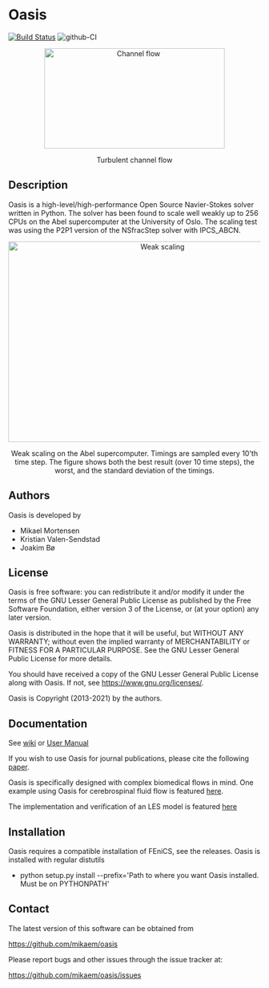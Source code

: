 Oasis
=====
[![Build Status](https://travis-ci.org/mikaem/Oasis.svg?branch=master)](https://travis-ci.org/mikaem/Oasis)
![github-CI](https://github.com/mikaem/Oasis/workflows/github-CI/badge.svg)

<p align="center">
    <img src="https://rawgit.com/mikaem/oasis/master/figs/channel3D.gif" width="360" height="200" alt="Channel flow"/>
</p>
<p align="center">
    Turbulent channel flow
</p>

Description
-----------

Oasis is a high-level/high-performance Open Source Navier-Stokes solver written in Python. The solver has been found to scale well weakly up to 256 CPUs on the Abel supercomputer at the University of Oslo. The scaling test was using the P2P1 version of the NSfracStep solver with IPCS_ABCN.
<p align="center">
    <img src="https://rawgit.com/mikaem/oasis/master/figs/oasis_weak_scaling_loglog_1M.png" width="600" height="400" alt="Weak scaling"/>
</p>
<p align="center">
    Weak scaling on the Abel supercomputer. Timings are sampled every 10'th time step. The figure shows both the best result (over 10 time steps), the worst, and the standard deviation of the timings.
</p>


Authors
-------

Oasis is developed by

  * Mikael Mortensen
  * Kristian Valen-Sendstad
  * Joakim Bø

License
-------

Oasis is free software: you can redistribute it and/or modify it under the terms of the GNU Lesser General Public License as published by the Free Software Foundation, either version 3 of the License, or (at your option) any later version.

Oasis is distributed in the hope that it will be useful, but WITHOUT ANY WARRANTY; without even the implied warranty of MERCHANTABILITY or FITNESS FOR A PARTICULAR PURPOSE. See the GNU Lesser General Public License for more details.

You should have received a copy of the GNU Lesser General Public License along with Oasis. If not, see https://www.gnu.org/licenses/.

Oasis is Copyright (2013-2021) by the authors.

Documentation
-------------

See [wiki](https://github.com/mikaem/oasis/wiki) or [User Manual](https://github.com/mikaem/Oasis/tree/master/doc/usermanual.pdf)

If you wish to use Oasis for journal publications, please cite the following [paper](http://www.sciencedirect.com/science/article/pii/S0010465514003786).

Oasis is specifically designed with complex biomedical flows in mind. One example using Oasis for cerebrospinal fluid flow is featured [here](https://fenicsproject.org/featured/2015/csf-lpt.html).

The implementation and verification of an LES model is featured [here](https://www.researchgate.net/publication/294088673_IMPLEMENTATION_VERIFICATION_AND_VALIDATION_OF_LARGE_EDDY_SIMULATION_MODELS_IN_OASIS)

Installation
------------

Oasis requires a compatible installation of FEniCS, see the releases. 
Oasis is installed with regular distutils

  * python setup.py install --prefix='Path to where you want Oasis installed. Must be on PYTHONPATH'

Contact
-------

The latest version of this software can be obtained from

  https://github.com/mikaem/oasis

Please report bugs and other issues through the issue tracker at:

  https://github.com/mikaem/oasis/issues

